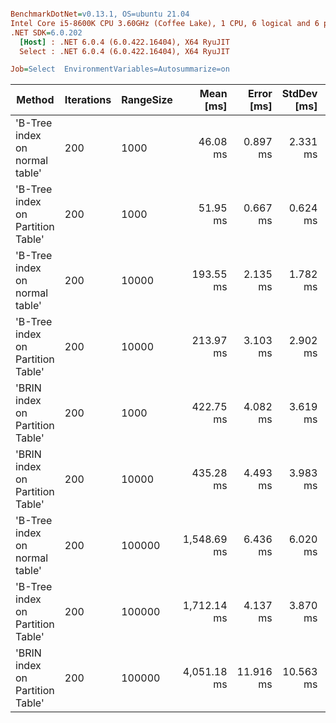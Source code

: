``` ini

BenchmarkDotNet=v0.13.1, OS=ubuntu 21.04
Intel Core i5-8600K CPU 3.60GHz (Coffee Lake), 1 CPU, 6 logical and 6 physical cores
.NET SDK=6.0.202
  [Host] : .NET 6.0.4 (6.0.422.16404), X64 RyuJIT
  Select : .NET 6.0.4 (6.0.422.16404), X64 RyuJIT

Job=Select  EnvironmentVariables=Autosummarize=on  

```
|                            Method | Iterations | RangeSize |   Mean [ms] | Error [ms] | StdDev [ms] | Allocated [B] |
|---------------------------------- |----------- |---------- |------------:|-----------:|------------:|--------------:|
|    &#39;B-Tree index on normal table&#39; |        200 |      1000 |    46.08 ms |   0.897 ms |    2.331 ms |     258,968 B |
| &#39;B-Tree index on Partition Table&#39; |        200 |      1000 |    51.95 ms |   0.667 ms |    0.624 ms |     271,707 B |
|    &#39;B-Tree index on normal table&#39; |        200 |     10000 |   193.55 ms |   2.135 ms |    1.782 ms |     258,968 B |
| &#39;B-Tree index on Partition Table&#39; |        200 |     10000 |   213.97 ms |   3.103 ms |    2.902 ms |     271,237 B |
|   &#39;BRIN index on Partition Table&#39; |        200 |      1000 |   422.75 ms |   4.082 ms |    3.619 ms |     273,464 B |
|   &#39;BRIN index on Partition Table&#39; |        200 |     10000 |   435.28 ms |   4.493 ms |    3.983 ms |     275,232 B |
|    &#39;B-Tree index on normal table&#39; |        200 |    100000 | 1,548.69 ms |   6.436 ms |    6.020 ms |     262,168 B |
| &#39;B-Tree index on Partition Table&#39; |        200 |    100000 | 1,712.14 ms |   4.137 ms |    3.870 ms |     271,768 B |
|   &#39;BRIN index on Partition Table&#39; |        200 |    100000 | 4,051.18 ms |  11.916 ms |   10.563 ms |     271,768 B |
